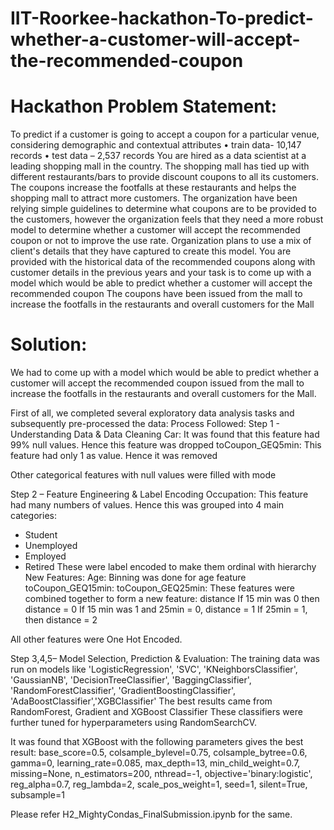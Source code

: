 # IIT-Roorkee-hackathon-To-predict-whether-a-customer-will-accept-the-recommended-coupon

# Hackathon Problem Statement:
To predict if a customer is going to accept a coupon for a particular venue, considering demographic and contextual attributes
 • train data- 10,147 records 
• test data – 2,537 records 
You are hired as a data scientist at a leading shopping mall in the country. The shopping mall has tied up with different restaurants/bars to provide discount coupons to all its customers. The coupons increase the footfalls at these restaurants and helps the shopping mall to attract more customers. The organization have been relying simple guidelines to determine what coupons are to be provided to the customers, however the organization feels that they need a more robust model to determine whether a customer will accept the recommended coupon or not to improve the use rate. Organization plans to use a mix of client's details that they have captured to create this model. You are provided with the historical data of the recommended coupons along with customer details in the previous years and your task is to come up with a model which would be able to predict whether a customer will accept the recommended coupon
The coupons have been issued from the mall to increase the footfalls in the restaurants and overall customers for the Mall

# Solution:
We had to come up with a model which would be able to predict whether a customer will accept the recommended coupon issued from the mall to increase the footfalls in the restaurants and overall customers for the Mall.

First of all, we completed several exploratory data analysis tasks and subsequently pre-processed the data:
Process Followed: Step 1 - Understanding Data & Data Cleaning
Car: It was found that this feature had 99% null values. Hence this feature was dropped
toCoupon_GEQ5min: This feature had only 1 as value. Hence it was removed

Other categorical features with null values were filled with mode

Step 2 – Feature Engineering & Label Encoding
Occupation: This feature had many numbers of values. Hence this was grouped into 4 main categories:
-	Student
-	Unemployed
-	Employed 
-	Retired
These were label encoded to make them ordinal with hierarchy
New Features:
Age: Binning was done for age feature
toCoupon_GEQ15min: toCoupon_GEQ25min: These features were combined together to form a new feature: distance
	If 15 min was 0 then distance = 0
	If 15 min was 1 and 25min = 0, distance = 1
	If 25min = 1, then distance = 2

All other features were One Hot Encoded.

Step 3,4,5– Model Selection, Prediction & Evaluation:
The training data was run on models like
'LogisticRegression', 'SVC', 'KNeighborsClassifier', 'GaussianNB', 
'DecisionTreeClassifier', 'BaggingClassifier', 'RandomForestClassifier',
'GradientBoostingClassifier', 'AdaBoostClassifier','XGBClassifier'
The best results came from RandomForest, Gradient and XGBoost Classifier
These classifiers were further tuned for hyperparameters using RandomSearchCV.

It was found that XGBoost with the following parameters gives the best result:
base_score=0.5, colsample_bylevel=0.75, colsample_bytree=0.6,
       gamma=0, learning_rate=0.085, max_depth=13,
       min_child_weight=0.7, missing=None, n_estimators=200, nthread=-1,
       objective='binary:logistic', reg_alpha=0.7, reg_lambda=2,
       scale_pos_weight=1, seed=1, silent=True, subsample=1

Please refer H2_MightyCondas_FinalSubmission.ipynb for the same.
